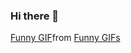 ### Hi there 👋
<div class="tenor-gif-embed" data-postid="25647151" data-share-method="host" data-aspect-ratio="1" data-width="100%"><a href="https://tenor.com/view/funny-gif-25647151">Funny GIF</a>from <a href="https://tenor.com/search/funny-gifs">Funny GIFs</a></div> <script type="text/javascript" async src="https://tenor.com/embed.js"></script>
<!--
**Himisha12/Himisha12** is a ✨ _special_ ✨ repository because its `README.md` (this file) appears on your GitHub profile.

Here are some ideas to get you started:

- 🔭 I’m currently working on ...
- 🌱 I’m currently learning ...
- 👯 I’m looking to collaborate on ...
- 🤔 I’m looking for help with ...
- 💬 Ask me about ...
- 📫 How to reach me: ...
- 😄 Pronouns: ...
- ⚡ Fun fact: ...
-->
